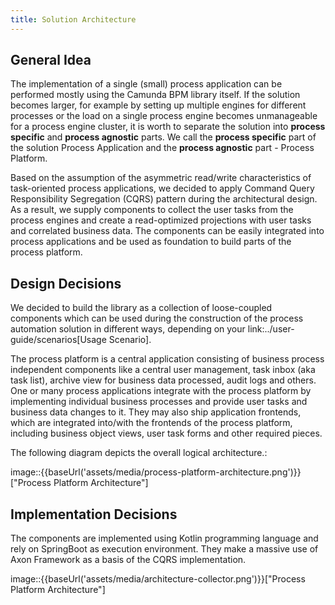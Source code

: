 ```yaml
---
title: Solution Architecture
---
```


## General Idea

The implementation of a single (small) process application can be performed mostly using the Camunda BPM library itself. If the
solution becomes larger, for example by setting up multiple engines for different processes or the load on a single process
engine becomes unmanageable for a process engine cluster, it is worth to separate the solution into __process specific__ and
__process agnostic__ parts. We call the __process specific__ part of the solution Process Application and the __process agnostic__
part - Process Platform.


Based on the assumption of the asymmetric read/write characteristics of task-oriented process applications, we decided
to apply Command Query Responsibility Segregation (CQRS) pattern during the architectural design. As a result, we supply
components to collect the user tasks from the process engines and create a read-optimized projections with user tasks
and correlated business data. The components can be easily integrated into process applications and be used as foundation
to build parts of the process platform.

## Design Decisions

We decided to build the library as a collection of loose-coupled components which can be used during the construction
of the process automation solution in different ways, depending on your link:../user-guide/scenarios[Usage Scenario].

The process platform is a central application consisting of business process independent components like a central user management,
task inbox (aka task list), archive view for business data processed, audit logs and others. One or many process applications
integrate with the process platform by implementing individual business processes and provide user tasks and business data changes to it.
They may also ship application frontends, which are integrated into/with the frontends of the process platform, including business
object views, user task forms and other required pieces.

The following diagram depicts the overall logical architecture.:

image::{{baseUrl('assets/media/process-platform-architecture.png')}}["Process Platform Architecture"]


## Implementation Decisions

The components are implemented using Kotlin programming language and rely on SpringBoot as execution environment.
They make a massive use of Axon Framework as a basis of the CQRS implementation.

image::{{baseUrl('assets/media/architecture-collector.png')}}["Process Platform Architecture"]

